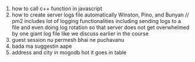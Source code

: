 1) how to call c++ function in javascript
2) how to create server logs file automatically Winston, Pino, and Bunyan
 // pm2 includes lot of logging functionalities including sending logs to a file and even doing log rotation so that server does not get overwhelmed by one giant log file like we discuss earlier in the course 
3) guest session nu permesh bhai ne puchavanu
4) bada ma suggestin aape 
5) address and city in mogodb hot it goes in table